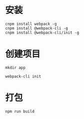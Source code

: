 # 安装

```
cnpm install webpack -g
cnpm install @webpack-cli -g
cnpm install @webpack-cli/init -g
```

# 创建项目

```
mkdir app
```

```
webpack-cli init
```

# 打包

```
npm run build
```
